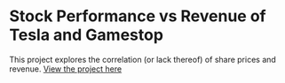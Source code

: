 # Stock Performance vs Revenue of Tesla and Gamestop
This project explores the correlation (or lack thereof) of share prices and revenue.
[View the project here](https://github.com/LenixC/StockPeformanceTGS/blob/master/Stock%20Performance%20vs%20Revenue%20of%20GameStop%20and%20Tesla.ipynb)

